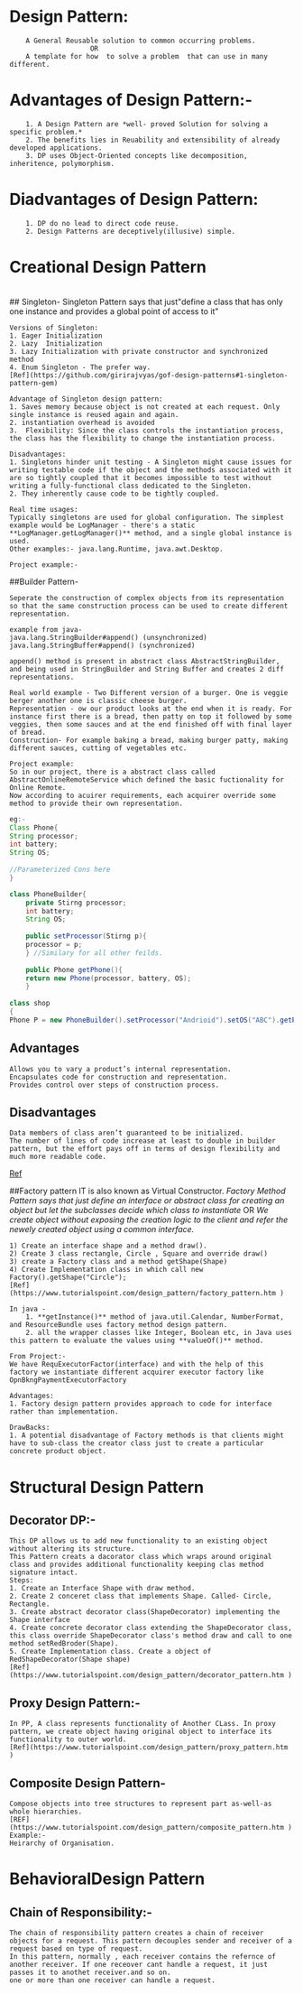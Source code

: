 # Design Pattern:
		A General Reusable solution to common occurring problems.
						OR
		A template for how  to solve a problem  that can use in many different.

# Advantages of Design Pattern:-
	
		1. A Design Pattern are *well- proved Solution for solving a specific problem.*
		2. The benefits lies in Reuability and extensibility of already developed applications.
		3. DP uses Object-Oriented concepts like decomposition, inheritence, polymorphism.
		
# Diadvantages of Design Pattern:
			
		1. DP do no lead to direct code reuse.
		2. Design Patterns are deceptively(illusive) simple.
		
# Creational Design Pattern
</br>
## Singleton- 
	Singleton Pattern says that just"define a class that has only one instance and provides a global point of access to it"

	Versions of Singleton:
	1. Eager Initialization
	2. Lazy  Initialization
	3. Lazy Initialization with private constructor and synchronized method
	4. Enum Singleton - The prefer way.
	[Ref](https://github.com/girirajvyas/gof-design-patterns#1-singleton-pattern-gem)
	
	Advantage of Singleton design pattern:
	1. Saves memory because object is not created at each request. Only single instance is reused again and again.
	2. instantiation overhead is avoided
	3.  Flexibility: Since the class controls the instantiation process, the class has the flexibility to change the instantiation process.
	
	Disadvantages:
	1. Singletons hinder unit testing - A Singleton might cause issues for writing testable code if the object and the methods associated with it are so tightly coupled that it becomes impossible to test without writing a fully-functional class dedicated to the Singleton.
	2. They inherently cause code to be tightly coupled. 
	
	Real time usages:
	Typically singletons are used for global configuration. The simplest example would be LogManager - there's a static **LogManager.getLogManager()** method, and a single global instance is used.
	Other examples:- java.lang.Runtime, java.awt.Desktop.
	
	Project example:- 
	
##Builder Pattern-
	
	Seperate the construction of complex objects from its representation so that the same construction process can be used to create different representation.

	example from java-
	java.lang.StringBuilder#append() (unsynchronized)
	java.lang.StringBuffer#append() (synchronized)

	append() method is present in abstract class AbstractStringBuilder, and being used in StringBuilder and String Buffer and creates 2 diff representations.

	Real world example - Two Different version of a burger. One is veggie berger another one is classic cheese burger.
	Representation - ow our product looks at the end when it is ready. For instance first there is a bread, then patty on top it followed by some veggies, then some sauces and at the end finished off with final layer of bread.
	Construction- For example baking a bread, making burger patty, making different sauces, cutting of vegetables etc.

	Project example:
	So in our project, there is a abstract class called AbstractOnlineRemoteService which defined the basic fuctionality for Online Remote.
	Now according to acuirer requirements, each acquirer override some method to provide their own representation.


```java
eg:- 
Class Phone{
String processor;
int battery;
String OS;
	
//Parameterized Cons here
}

class PhoneBuilder{
	private Stirng processor;
	int battery;
	String OS;
	
	public setProcessor(Stirng p){
	processor = p;
	} //Similary for all other feilds.
	
	public Phone getPhone(){
	return new Phone(processor, battery, OS);
	}
	
class shop
{
Phone P = new PhoneBuilder().setProcessor("Andrioid").setOS("ABC").getPhone();

```

##	Advantages
	Allows you to vary a product’s internal representation.
	Encapsulates code for construction and representation.
	Provides control over steps of construction process.
	
## Disadvantages
	Data members of class aren’t guaranteed to be initialized.
	The number of lines of code increase at least to double in builder pattern, but the effort pays off in terms of design flexibility and much more readable code.
	
[Ref](https://www.youtube.com/watch?v=k4EkJgY9P4c&list=PLsyeobzWxl7r2ZX1fl-7CKnayxHJA_1ol&index=5)

##Factory pattern
	IT is also known as Virtual Constructor.
	*Factory Method Pattern says that just define an interface or abstract class for creating an object but let the subclasses decide which class to instantiate*
		OR
	*We create object without exposing the creation logic to the client and refer the newely created object using a common interface.*

	1) Create an interface shape and a method draw().
	2) Create 3 class rectangle, Circle , Square and override draw()
	3) create a Factory class and a method getShape(Shape)
	4) Create Implementation class in which call new Factory().getShape("Circle");
	[Ref](https://www.tutorialspoint.com/design_pattern/factory_pattern.htm )

	In java -
		1. **getInstance()** method of java.util.Calendar, NumberFormat, and ResourceBundle uses factory method design pattern. 
		2. all the wrapper classes like Integer, Boolean etc, in Java uses this pattern to evaluate the values using **valueOf()** method. 
		
	From Project:-
	We have RequExecutorFactor(interface) and with the help of this factory we instantiate different acquirer executor factory like OpnBkngPaymentExecutorFactory

	Advantages:
	1. Factory design pattern provides approach to code for interface rather than implementation.

	DrawBacks:
	1. A potential disadvantage of Factory methods is that clients might have to sub-class the creator class just to create a particular concrete product object.

# Structural Design Pattern

## Decorator DP:-
	
	This DP allows us to add new functionality to an existing object without altering its structure.
	This Pattern creats a dacorator class which wraps around original class and provides additional functionality keeping clas method signature intact.
	Steps:
	1. Create an Interface Shape with draw method.
	2. Create 2 conceret class that implements Shape. Called- Circle, Rectangle.
	3. Create abstract decorator class(ShapeDecorator) implementing the Shape interface
	4. Create concrete decorator class extending the ShapeDecorator class, this class override ShapeDecorator class's method draw and call to one method setRedBroder(Shape).
	5. Create Implementation class. Create a object of RedShapeDecorator(Shape shape)
	[Ref](https://www.tutorialspoint.com/design_pattern/decorator_pattern.htm )
	
##	Proxy Design Pattern:-
	
	In PP, A class represents functionality of Another CLass. In proxy pattern, we create object having original object to interface its functionality to outer world.
	[Ref](https://www.tutorialspoint.com/design_pattern/proxy_pattern.htm )

##	Composite Design Pattern-
	
	Compose objects into tree structures to represent part as-well-as whole hierarchies.
	[REF](https://www.tutorialspoint.com/design_pattern/composite_pattern.htm )
	Example:-
	Heirarchy of Organisation.
	
	
# BehavioralDesign Pattern

## Chain of Responsibility:-
	
	The chain of responsibility pattern creates a chain of receiver objects for a request. This pattern decouples sender and receiver of a request based on type of request.
	In this pattern, normally , each receiver contains the refernce of another receiver. If one receover cant handle a request, it just passes it to anothet receiver.and so on.
	one or more than one receiver can handle a request.
	